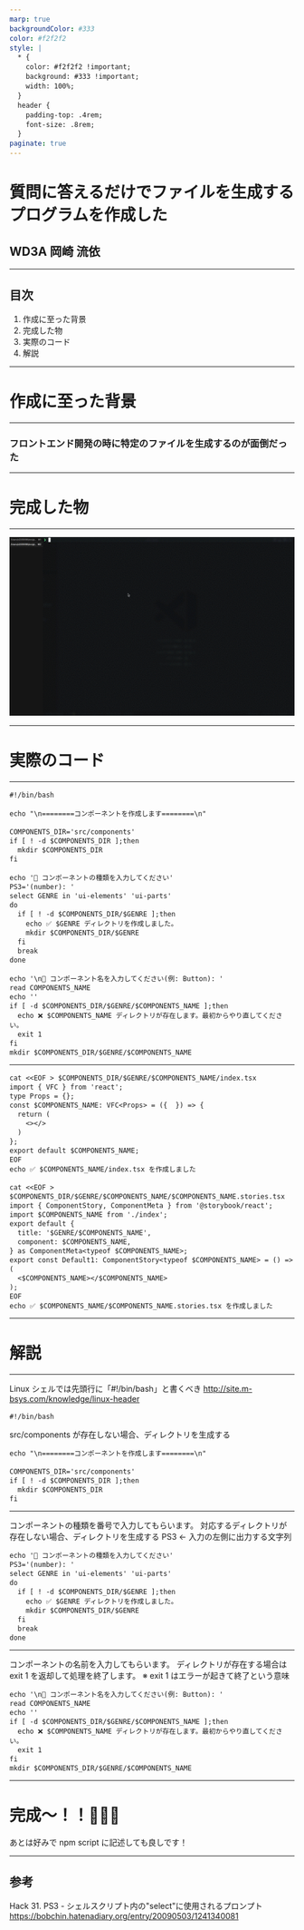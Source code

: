 ```yaml
---
marp: true
backgroundColor: #333
color: #f2f2f2
style: |
  * {
    color: #f2f2f2 !important;
    background: #333 !important;
    width: 100%;
  }
  header {
    padding-top: .4rem;
    font-size: .8rem;
  }
paginate: true
---
```


# 質問に答えるだけでファイルを生成するプログラムを作成した

## WD3A 岡崎 流依

---

## 目次

1. 作成に至った背景
2. 完成した物
3. 実際のコード
4. 解説

---

# 作成に至った背景

---

<!-- _header: 作成に至った背景 -->

### フロントエンド開発の時に特定のファイルを生成するのが面倒だった

---

# 完成した物

---

![image](./質問に答えるだけでファイルを生成するプログラムを作成した.gif)

---

# 実際のコード

---

<!-- _header: 実際のコード -->

```
#!/bin/bash

echo "\n========コンポーネントを作成します========\n"

COMPONENTS_DIR='src/components'
if [ ! -d $COMPONENTS_DIR ];then
  mkdir $COMPONENTS_DIR
fi

echo '📝 コンポーネントの種類を入力してください'
PS3='(number): '
select GENRE in 'ui-elements' 'ui-parts'
do
  if [ ! -d $COMPONENTS_DIR/$GENRE ];then
    echo ✅ $GENRE ディレクトリを作成しました。
    mkdir $COMPONENTS_DIR/$GENRE
  fi
  break
done

echo '\n📝 コンポーネント名を入力してください(例: Button): '
read COMPONENTS_NAME
echo ''
if [ -d $COMPONENTS_DIR/$GENRE/$COMPONENTS_NAME ];then
  echo ❌ $COMPONENTS_NAME ディレクトリが存在します。最初からやり直してください。
  exit 1
fi
mkdir $COMPONENTS_DIR/$GENRE/$COMPONENTS_NAME

```

---

<!-- _header: 実際のコード -->

```
cat <<EOF > $COMPONENTS_DIR/$GENRE/$COMPONENTS_NAME/index.tsx
import { VFC } from 'react';
type Props = {};
const $COMPONENTS_NAME: VFC<Props> = ({  }) => {
  return (
    <></>
  )
};
export default $COMPONENTS_NAME;
EOF
echo ✅ $COMPONENTS_NAME/index.tsx を作成しました

cat <<EOF > $COMPONENTS_DIR/$GENRE/$COMPONENTS_NAME/$COMPONENTS_NAME.stories.tsx
import { ComponentStory, ComponentMeta } from '@storybook/react';
import $COMPONENTS_NAME from './index';
export default {
  title: '$GENRE/$COMPONENTS_NAME',
  component: $COMPONENTS_NAME,
} as ComponentMeta<typeof $COMPONENTS_NAME>;
export const Default1: ComponentStory<typeof $COMPONENTS_NAME> = () => (
  <$COMPONENTS_NAME></$COMPONENTS_NAME>
);
EOF
echo ✅ $COMPONENTS_NAME/$COMPONENTS_NAME.stories.tsx を作成しました
```

---

# 解説

---

Linux シェルでは先頭行に「#!/bin/bash」と書くべき
http://site.m-bsys.com/knowledge/linux-header

```
#!/bin/bash
```

src/components が存在しない場合、ディレクトリを生成する

```
echo "\n========コンポーネントを作成します========\n"

COMPONENTS_DIR='src/components'
if [ ! -d $COMPONENTS_DIR ];then
  mkdir $COMPONENTS_DIR
fi
```

---

コンポーネントの種類を番号で入力してもらいます。
対応するディレクトリが存在しない場合、ディレクトリを生成する
PS3 ← 入力の左側に出力する文字列

```
echo '📝 コンポーネントの種類を入力してください'
PS3='(number): '
select GENRE in 'ui-elements' 'ui-parts'
do
  if [ ! -d $COMPONENTS_DIR/$GENRE ];then
    echo ✅ $GENRE ディレクトリを作成しました。
    mkdir $COMPONENTS_DIR/$GENRE
  fi
  break
done
```

---

コンポーネントの名前を入力してもらいます。
ディレクトリが存在する場合は exit 1 を返却して処理を終了します。
※ exit 1 はエラーが起きて終了という意味

```
echo '\n📝 コンポーネント名を入力してください(例: Button): '
read COMPONENTS_NAME
echo ''
if [ -d $COMPONENTS_DIR/$GENRE/$COMPONENTS_NAME ];then
  echo ❌ $COMPONENTS_NAME ディレクトリが存在します。最初からやり直してください。
  exit 1
fi
mkdir $COMPONENTS_DIR/$GENRE/$COMPONENTS_NAME
```

---

# 完成〜！！🥳🥳🥳

あとは好みで npm script に記述しても良しです！

---

## 参考

Hack 31. PS3 - シェルスクリプト内の"select"に使用されるプロンプト
https://bobchin.hatenadiary.org/entry/20090503/1241340081
